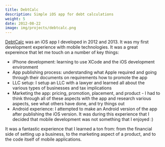 ```yaml
---
title: DebtCalc
description: Simple iOS app for debt calculations
weight: 5
date: 2012-08-22
image: img/projects/debtcalc.png
---
```


[DebtCalc](https://web.archive.org/web/20130822201207/http://ncontrol.co/) was an iOS app I developed in 2012 and 2013. It was my first development experience with mobile technologies. It was a great expereince that let me touch on a number of key things:

- iPhone development: learning to use XCode and the iOS development environment
- App publishing process: understanding what Apple required and going through their documents on requirements how to promote the app
- LLC setup: I setup an LLC with a lawyer and learned all about the various types of businesses and tax implications
- Marketing the app: pricing, promotion, placement, and product - I had to think through all of these aspects with the app and research various aspects, see what others have done, and try things out
- Android experience: I attempted to make an Android version of the app after publishing the iOS version. It was during this experience that I decided that mobile development was not something that I enjoyed :)

It was a fantastic experience that I learned a ton from: from the financial side of setting up a business, to the marketing aspect of a product, and to the code itself of mobile applications.
